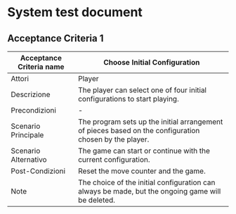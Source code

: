 # System test document

## Acceptance Criteria 1

| Acceptance Criteria name | Choose Initial Configuration         |
|--------------------------|--------------------------------------|
| Attori                   | Player                               |
| Descrizione              | The player can select one of four initial configurations to start playing. |
| Precondizioni            | -                                    |
| Scenario Principale      | The program sets up the initial arrangement of pieces based on the configuration chosen by the player. |
| Scenario Alternativo     | The game can start or continue with the current configuration. |
| Post-Condizioni          | Reset the move counter and the game. |
| Note                     | The choice of the initial configuration can always be made, but the ongoing game will be deleted. |
